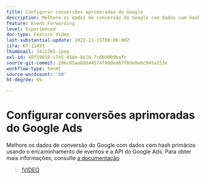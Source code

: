 ```yaml
---
title: Configurar conversões aprimoradas do Google
description: Melhore os dados de conversão do Google com dados com hash primários usando o encaminhamento de eventos e a API do Google Ads.
feature: Event Forwarding
level: Experienced
doc-type: Feature Video
last-substantial-update: 2022-11-15T00:00:00Z
jira: KT-11493
thumbnail: 3411365.jpeg
exl-id: 48f59810-c745-45de-8e10-7c6b9009bafc
source-git-commit: 286c85aa88d44574f00ded67f0de8e0c945a153e
workflow-type: tm+mt
source-wordcount: '50'
ht-degree: 0%

---
```


# Configurar conversões aprimoradas do Google Ads

Melhore os dados de conversão do Google com dados com hash primários usando o encaminhamento de eventos e a API do Google Ads. Para obter mais informações, consulte [a documentação](https://experienceleague.adobe.com/docs/experience-platform/tags/extensions/adobe/google-ads-enhanced-conversions/overview.html?lang=pt-BR)

>[!VIDEO](https://video.tv.adobe.com/v/3411365/?learn=on&enablevpops)
